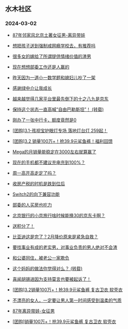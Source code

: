 ## 水木社区 
### 2024-03-02

+ [87年邻家风北京土著女征男-离异带娃](https://www.mysmth.net/nForum/article/PieLove/2875843)

+ [想把孩子送到强制戒网瘾学校去，有推荐吗](https://www.mysmth.net/nForum/article/PreUnivEdu/148804)

+ [很多女的嫁给了所谓提供情绪价值的渣男](https://www.mysmth.net/nForum/article/MyFamily/238008)

+ [现在想想部委工作还是人赢的](https://www.mysmth.net/nForum/article/WorkingLife/513)

+ [昨天因为一道小一数学题和媳妇儿吵了一架](https://www.mysmth.net/nForum/article/ChildEducation/2352988)

+ [感谢绿中介让我成长](https://www.mysmth.net/nForum/article/OurEstate/2911885)

+ [越来越觉得几家平台里最先倒下的十之八九是京东](https://www.mysmth.net/nForum/article/CouponsLife/4478758)

+ [保持这个状态一直高喊“自由巴勒斯坦”！ (转载)](https://www.mysmth.net/nForum/article/NetNovel/483410)

+ [刚办了一张中行卡，额度竟然是0](https://www.mysmth.net/nForum/article/CreditCard/453034)

+ [[团购]3.1-孩视宝护眼灯专场 落地灯台灯 259起！](https://www.mysmth.net/nForum/article/ADAgent_TG/1317941)

+ [[团购]3.2 销量100万+！抢39.9元鲨鱼裤！福利回馈](https://www.mysmth.net/nForum/article/ADAgent_TG/1317998)

+ [Mega的月销量能稳定在3000左右就算赢了](https://www.mysmth.net/nForum/article/GreenAuto/1488982)

+ [现在的手机都不建议充电充到100%？](https://www.mysmth.net/nForum/article/MyFamily/238977)

+ [周一高开高走定了吗？](https://www.mysmth.net/nForum/article/Stock/10805495)

+ [收房产税的时机是跌到位后](https://www.mysmth.net/nForum/article/OurEstate/2910784)

+ [Switch2的向下兼容功能](https://www.mysmth.net/nForum/article/TVGame/550518)

+ [部委的人买房也吃力](https://www.mysmth.net/nForum/article/WorkingLife/1007)

+ [北京银行的小京旅行啥时候能换30的京东卡啊？](https://www.mysmth.net/nForum/article/CouponsLife/4478885)

+ [送积分了！](https://www.mysmth.net/nForum/article/ASCIIart/148001)

+ [比亚迪这是完了？2月降价原来是紧急自救？](https://www.mysmth.net/nForum/article/GreenAuto/1489423)

+ [要找事业有成的老实男，对事业负责的男人绝对不会渣](https://www.mysmth.net/nForum/article/MyFamily/239050)

+ [和公婆同住，被老公一家欺负](https://www.mysmth.net/nForum/article/Age/20346159)

+ [这个妈妈的做法你觉得对么？ (转载)](https://www.mysmth.net/nForum/article/Funnytime/41828)

+ [喜闻胡锡进因为支持莫言也要被起诉了！](https://www.mysmth.net/nForum/article/People/61346)

+ [[团购]3.2销量100万+！抢39.9元鲨鱼裤 复古卫衣 软壳衣](https://www.mysmth.net/nForum/article/ADAgent_TG/1317998)

+ [不漂亮的女人，一定要让男人第一时间感受到温柔的气质](https://www.mysmth.net/nForum/article/Love/6289741)

+ [87年离异带娃-女征男](https://www.mysmth.net/nForum/article/PieLove/2875843)

+ [[团购]销量100万+！抢39.9元鲨鱼裤 复古卫衣 软壳衣](https://www.mysmth.net/nForum/article/ADAgent_TG/1317998)

